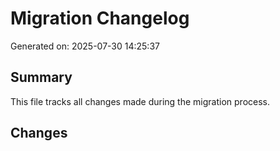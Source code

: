 # Migration Changelog

Generated on: 2025-07-30 14:25:37

## Summary
This file tracks all changes made during the migration process.

## Changes
